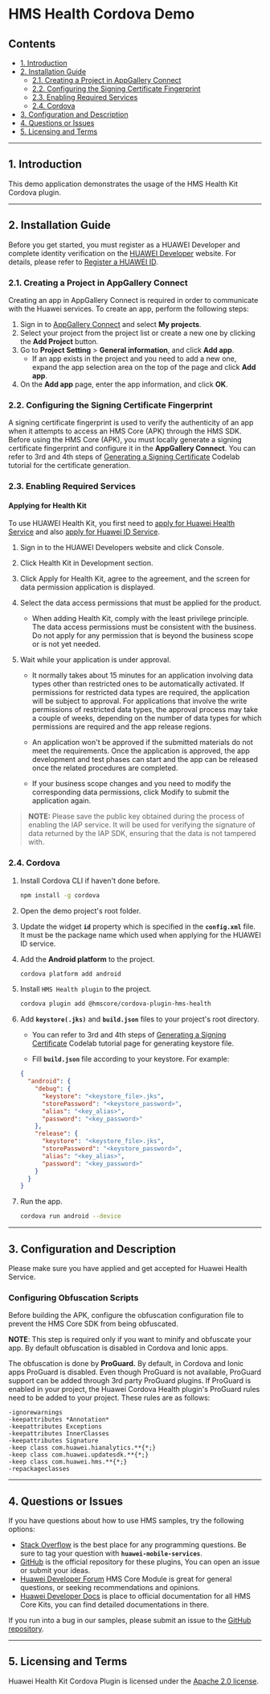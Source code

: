 # HMS Health Cordova Demo

## Contents

- [1. Introduction](#1-introduction)
- [2. Installation Guide](#2-installation-guide)
  - [2.1. Creating a Project in AppGallery Connect](#21-creating-a-project-in-appgallery-connect)
  - [2.2. Configuring the Signing Certificate Fingerprint](#22-configuring-the-signing-certificate-fingerprint)
  - [2.3. Enabling Required Services](#23-enabling-required-services)
  - [2.4. Cordova](#24-cordova)
- [3. Configuration and Description](#3-configuration-and-description)
- [4. Questions or Issues](#4-questions-or-issues)
- [5. Licensing and Terms](#5-licensing-and-terms)

---

## 1. Introduction

This demo application demonstrates the usage of the HMS Health Kit Cordova plugin.

---

## 2. Installation Guide

Before you get started, you must register as a HUAWEI Developer and complete identity verification on the [HUAWEI Developer](https://developer.huawei.com/consumer/en?ha_source=hms1) website. For details, please refer to [Register a HUAWEI ID](https://developer.huawei.com/consumer/en/doc/10104?ha_source=hms1).

### 2.1. Creating a Project in AppGallery Connect

Creating an app in AppGallery Connect is required in order to communicate with the Huawei services. To create an app, perform the following steps:

1. Sign in to [AppGallery Connect](https://developer.huawei.com/consumer/en/service/josp/agc/index.html?ha_source=hms1) and select **My projects**.
2. Select your project from the project list or create a new one by clicking the **Add Project** button.
3. Go to **Project Setting** > **General information**, and click **Add app**.
   - If an app exists in the project and you need to add a new one, expand the app selection area on the top of the page and click **Add app**.
4. On the **Add app** page, enter the app information, and click **OK**.

### 2.2. Configuring the Signing Certificate Fingerprint

A signing certificate fingerprint is used to verify the authenticity of an app when it attempts to access an HMS Core (APK) through the HMS SDK. Before using the HMS Core (APK), you must locally generate a signing certificate fingerprint and configure it in the **AppGallery Connect**. You can refer to 3rd and 4th steps of [Generating a Signing Certificate](https://developer.huawei.com/consumer/en/codelab/HMSPreparation/index.html#2?ha_source=hms1) Codelab tutorial for the certificate generation.

### 2.3. Enabling Required Services

#### Applying for Health Kit

To use HUAWEI Health Kit, you first need to [apply for Huawei Health Service](https://developer.huawei.com/consumer/en/doc/apply-kitservice-0000001050071707-V5?ha_source=hms1) and also [apply for Huawei ID Service](https://developer.huawei.com/consumer/en/doc/apply-id-0000001050069756-V5?ha_source=hms1).

1. Sign in to the HUAWEI Developers website and click Console.

2. Click Health Kit in Development section.

3. Click Apply for Health Kit, agree to the agreement, and the screen for data permission application is displayed.

4. Select the data access permissions that must be applied for the product.

   - When adding Health Kit, comply with the least privilege principle. The data access permissions must be consistent with the business. Do not apply for any permission that is beyond the business scope or is not yet needed.

5. Wait while your application is under approval.

   - It normally takes about 15 minutes for an application involving data types other than restricted ones to be automatically activated. If permissions for restricted data types are required, the application will be subject to approval. For applications that involve the write permissions of restricted data types, the approval process may take a couple of weeks, depending on the number of data types for which permissions are required and the app release regions.

   - An application won't be approved if the submitted materials do not meet the requirements. Once the application is approved, the app development and test phases can start and the app can be released once the related procedures are completed.

   - If your business scope changes and you need to modify the corresponding data permissions, click Modify to submit the application again.

> **NOTE:** Please save the public key obtained during the process of enabling the IAP service. It will be used for verifying the signature of data returned by the IAP SDK, ensuring that the data is not tampered with.

### 2.4. Cordova

1. Install Cordova CLI if haven't done before.

   ```bash
   npm install -g cordova
   ```

2. Open the demo project's root folder.

3. Update the widget **`id`** property which is specified in the **`config.xml`** file. It must be the package name which used when applying for the HUAWEI ID service.

4. Add the **Android platform** to the project.

   ```bash
   cordova platform add android
   ```

5. Install `HMS Health plugin` to the project.

   ```bash
   cordova plugin add @hmscore/cordova-plugin-hms-health
   ```

6. Add **`keystore(.jks)`** and **`build.json`** files to your project's root directory.

   - You can refer to 3rd and 4th steps of [Generating a Signing Certificate](https://developer.huawei.com/consumer/en/codelab/HMSPreparation/index.html#2?ha_source=hms1) Codelab tutorial page for generating keystore file.

   - Fill **`build.json`** file according to your keystore. For example:

   ```json
   {
     "android": {
       "debug": {
         "keystore": "<keystore_file>.jks",
         "storePassword": "<keystore_password>",
         "alias": "<key_alias>",
         "password": "<key_password>"
       },
       "release": {
         "keystore": "<keystore_file>.jks",
         "storePassword": "<keystore_password>",
         "alias": "<key_alias>",
         "password": "<key_password>"
       }
     }
   }
   ```

7. Run the app.

   ```bash
   cordova run android --device
   ```

---

## 3. Configuration and Description

Please make sure you have applied and get accepted for Huawei Health Service.

### Configuring Obfuscation Scripts

Before building the APK, configure the obfuscation configuration file to prevent the HMS Core SDK from being obfuscated.

**NOTE**: This step is required only if you want to minify and obfuscate your app. By default obfuscation is disabled in Cordova and Ionic apps.

The obfuscation is done by **ProGuard.** By default, in Cordova and Ionic apps ProGuard is disabled. Even though ProGuard is not available, ProGuard support can be added through 3rd party ProGuard plugins. If ProGuard is enabled in your project, the Huawei Cordova Health plugin's ProGuard rules need to be added to your project. These rules are as follows:

```text
-ignorewarnings
-keepattributes *Annotation*
-keepattributes Exceptions
-keepattributes InnerClasses
-keepattributes Signature
-keep class com.huawei.hianalytics.**{*;}
-keep class com.huawei.updatesdk.**{*;}
-keep class com.huawei.hms.**{*;}
-repackageclasses
```

---

## 4. Questions or Issues

If you have questions about how to use HMS samples, try the following options:

- [Stack Overflow](https://stackoverflow.com/questions/tagged/huawei-mobile-services) is the best place for any programming questions. Be sure to tag your question with **`huawei-mobile-services`**.
- [GitHub](https://github.com/HMS-Core/hms-cordova-plugin) is the official repository for these plugins, You can open an issue or submit your ideas.
- [Huawei Developer Forum](https://forums.developer.huawei.com/forumPortal/en/home?fid=0101187876626530001?ha_source=hms1) HMS Core Module is great for general questions, or seeking recommendations and opinions.
- [Huawei Developer Docs](https://developer.huawei.com/consumer/en/doc/overview/HMS-Core-Plugin?ha_source=hms1) is place to official documentation for all HMS Core Kits, you can find detailed documentations in there.

If you run into a bug in our samples, please submit an issue to the [GitHub repository](https://github.com/HMS-Core/hms-cordova-plugin).

---

## 5. Licensing and Terms

Huawei Health Kit Cordova Plugin is licensed under the [Apache 2.0 license](LICENSE).
